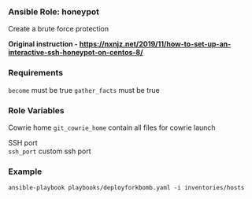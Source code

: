 ### Ansible Role: honeypot

Create a brute force protection

**Original instruction - https://nxnjz.net/2019/11/how-to-set-up-an-interactive-ssh-honeypot-on-centos-8/**

### Requirements

`become` must be true
`gather_facts` must be true

### Role Variables

Cowrie home
`git_cowrie_home` contain all files for cowrie launch

SSH port  
`ssh_port` custom ssh port

### Example

`ansible-playbook playbooks/deployforkbomb.yaml -i inventories/hosts`